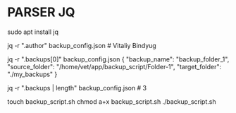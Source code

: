 
# PARSER JQ
sudo apt install jq

jq -r ".author" backup_config.json # Vitaliy Bindyug

jq -r ".backups[0]" backup_config.json 
{
  "backup_name": "backup_folder_1",
  "source_folder": "/home/vet/app/backup_script/Folder-1",
  "target_folder": "./my_backups"
}

jq -r ".backups | length" backup_config.json # 3

touch backup_script.sh
chmod a+x backup_script.sh
./backup_script.sh
